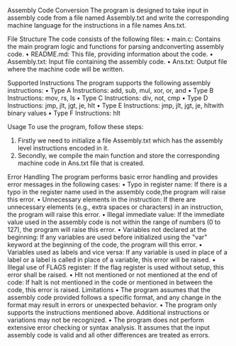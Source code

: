 Assembly Code Conversion
The program is designed to take input in assembly code from a file named Assembly.txt and write
the corresponding machine language for the instructions in a file names Ans.txt.

File Structure
The code consists of the following files:
• main.c: Contains the main program logic and functions for parsing andconverting
assembly code.
• README.md: This file, providing information about the code.
• Assembly.txt: Input file containing the assembly code.
• Ans.txt: Output file where the machine code will be written.

Supported Instructions
The program supports the following assembly instructions:
• Type A Instructions: add, sub, mul, xor, or, and
• Type B Instructions: mov, rs, ls
• Type C Instructions: div, not, cmp
• Type D Instructions: jmp, jlt, jgt, je, hlt
• Type E Instructions: jmp, jlt, jgt, je, hltwith binary values
• Type F Instructions: hlt

Usage
To use the program, follow these steps:
1. Firstly we need to initialize a file Assembly.txt which has the assembly level
instructions encoded in it.
2. Secondly, we compile the main function and store the corresponding machine code in
Ans.txt file that is created.

Error Handling
The program performs basic error handling and provides error messages in the following cases:
• Typo in register name: If there is a typo in the register name used in the assembly code,the
program will raise this error.
• Unnecessary elements in the instruction: If there are unnecessary elements (e.g., extra spaces
or characters) in an instruction, the program will raise this error.
• Illegal immediate value: If the immediate value used in the assembly code is not within the
range of numbers (0 to 127), the program will raise this error.
• Variables not declared at the beginning: If any variables are used before initialized using the
"var" keyword at the beginning of the code, the program will this error.
• Variables used as labels and vice versa: If any variable is used in place of a label or a label is
called in place of a variable, this error will be raised.
• Illegal use of FLAGS register: If the flag register is used without setup, this error shall be
raised.
• Hlt not mentioned or not mentioned at the end of code: If halt is not mentioned in the code or
mentioned in between the code, this error is raised.
Limitations
• The program assumes that the assembly code provided follows a specific format, and
any change in the format may result in errors or unexpected behavior.
• The program only supports the instructions mentioned above. Additional instructions or
variations may not be recognized.
• The program does not perform extensive error checking or syntax analysis. It assumes that
the input assembly code is valid and all other differences are treated as errors.
